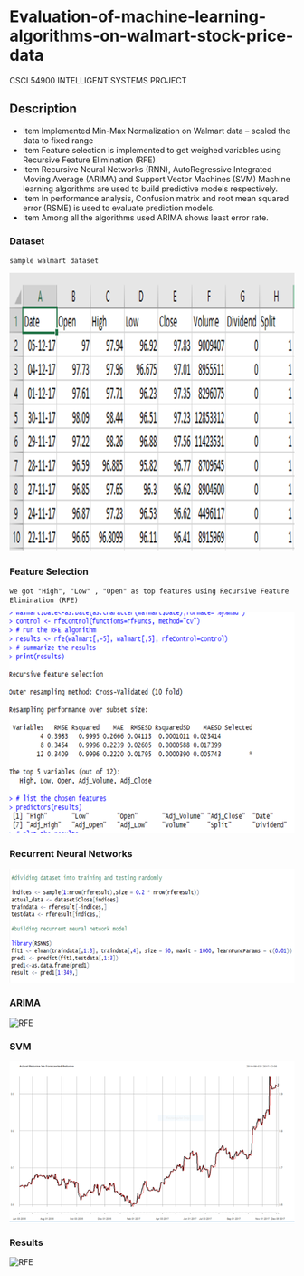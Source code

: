 # Evaluation-of-machine-learning-algorithms-on-walmart-stock-price-data
CSCI 54900 INTELLIGENT SYSTEMS PROJECT

## Description

* Item Implemented Min-Max Normalization on Walmart data – scaled the data to fixed range
* Item Feature selection is implemented to get weighed variables using Recursive Feature Elimination (RFE)
* Item Recursive Neural Networks (RNN), AutoRegressive Integrated Moving Average (ARIMA) and Support Vector Machines (SVM) Machine learning algorithms are used to build predictive models respectively.
* Item In performance analysis, Confusion matrix and root mean squared error (RSME) is used to evaluate prediction models.
* Item Among all the algorithms used ARIMA shows least error rate.

### Dataset
```
sample walmart dataset 
```
![Walmart sample data](https://github.com/Premchand95/Evaluation-of-machine-learning-algorithms-on-walmart-stock-price-data/blob/master/reports%20%26%20results/img/Picture1.png)

### Feature Selection
```
we got "High", "Low" , "Open" as top features using Recursive Feature Elimination (RFE)
```
![RFE](https://github.com/Premchand95/Evaluation-of-machine-learning-algorithms-on-walmart-stock-price-data/blob/master/reports%20%26%20results/img/Picture2.png)

### Recurrent Neural Networks
![RFE](https://github.com/Premchand95/Evaluation-of-machine-learning-algorithms-on-walmart-stock-price-data/blob/master/reports%20%26%20results/img/Picture3.png)
### ARIMA
![RFE](https://github.com/Premchand95/Evaluation-of-machine-learning-algorithms-on-walmart-stock-price-data/blob/master/reports%20%26%20results/img/Picture5.png)
### SVM
![RFE](https://github.com/Premchand95/Evaluation-of-machine-learning-algorithms-on-walmart-stock-price-data/blob/master/reports%20%26%20results/img/Picture6.png)
### Results
![RFE](https://github.com/Premchand95/Evaluation-of-machine-learning-algorithms-on-walmart-stock-price-data/blob/master/reports%20%26%20results/img/Picture7.png)
